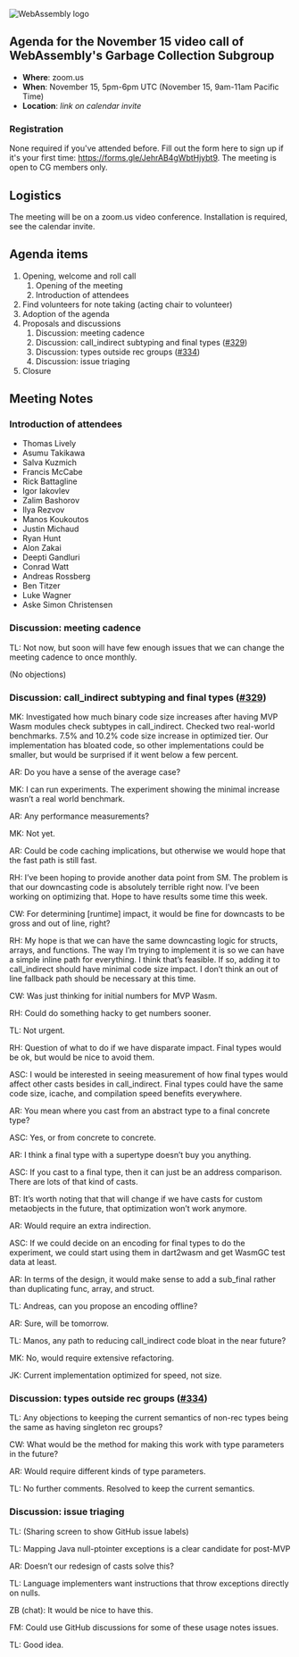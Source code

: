 ![WebAssembly logo](/images/WebAssembly.png)

## Agenda for the November 15 video call of WebAssembly's Garbage Collection Subgroup

- **Where**: zoom.us
- **When**: November 15, 5pm-6pm UTC (November 15, 9am-11am Pacific Time)
- **Location**: *link on calendar invite*

### Registration

None required if you've attended before. Fill out the form here to sign up if
it's your first time: https://forms.gle/JehrAB4gWbtHjybt9. The meeting is open
to CG members only.

## Logistics

The meeting will be on a zoom.us video conference.
Installation is required, see the calendar invite.

## Agenda items

1. Opening, welcome and roll call
    1. Opening of the meeting
    1. Introduction of attendees
1. Find volunteers for note taking (acting chair to volunteer)
1. Adoption of the agenda
1. Proposals and discussions
    1. Discussion: meeting cadence
    1. Discussion: call_indirect subtyping and final types ([#329](https://github.com/WebAssembly/gc/issues/329))
    1. Discussion: types outside rec groups ([#334](https://github.com/WebAssembly/gc/issues/334))
    1. Discussion: issue triaging
1. Closure

## Meeting Notes

### Introduction of attendees

- Thomas Lively
- Asumu Takikawa
- Salva Kuzmich
- Francis McCabe
- Rick Battagline
- Igor Iakovlev
- Zalim Bashorov
- Ilya Rezvov
- Manos Koukoutos
- Justin Michaud
- Ryan Hunt
- Alon Zakai
- Deepti Gandluri
- Conrad Watt
- Andreas Rossberg
- Ben Titzer
- Luke Wagner
- Aske Simon Christensen

### Discussion: meeting cadence

TL: Not now, but soon will have few enough issues that we can change the meeting cadence to once monthly.

(No objections)

### Discussion: call_indirect subtyping and final types ([#329](https://github.com/WebAssembly/gc/issues/329))

MK: Investigated how much binary code size increases after having MVP Wasm modules check subtypes in call_indirect. Checked two real-world benchmarks. 7.5% and 10.2% code size increase in optimized tier. Our implementation has bloated code, so other implementations could be smaller, but would be surprised if it went below a few percent.

AR: Do you have a sense of the average case?

MK: I can run experiments. The experiment showing the minimal increase wasn’t a real world benchmark.

AR: Any performance measurements?

MK: Not yet.

AR: Could be code caching implications, but otherwise we would hope that the fast path is still fast.

RH: I’ve been hoping to provide another data point from SM. The problem is that our downcasting code is absolutely terrible right now. I’ve been working on optimizing that. Hope to have results some time this week.

CW: For determining [runtime] impact, it would be fine for downcasts to be gross and out of line, right?

RH: My hope is that we can have the same downcasting logic for structs, arrays, and functions. The way I’m trying to implement it is so we can have a simple inline path for everything. I think that’s feasible. If so, adding it to call_indirect should have minimal code size impact. I don’t think an out of line fallback path should be necessary at this time.

CW: Was just thinking for initial numbers for MVP Wasm.

RH: Could do something hacky to get numbers sooner.

TL: Not urgent.

RH: Question of what to do if we have disparate impact. Final types would be ok, but would be nice to avoid them.

ASC: I would be interested in seeing measurement of how final types would affect other casts besides in call_indirect. Final types could have the same code size, icache, and compilation speed benefits everywhere.

AR: You mean where you cast from an abstract type to a final concrete type?

ASC: Yes, or from concrete to concrete.

AR: I think a final type with a supertype doesn’t buy you anything.

ASC: If you cast to a final type, then it can just be an address comparison. There are lots of that kind of casts.

BT: It’s worth noting that that will change if we have casts for custom metaobjects in the future, that optimization won’t work anymore.

AR: Would require an extra indirection.

ASC: If we could decide on an encoding for final types to do the experiment, we could start using them in dart2wasm and get WasmGC test data at least.

AR: In terms of the design, it would make sense to add a sub_final rather than duplicating func, array, and struct.

TL: Andreas, can you propose an encoding offline?

AR: Sure, will be tomorrow.

TL: Manos, any path to reducing call_indirect code bloat in the near future?

MK: No, would require extensive refactoring.

JK: Current implementation optimized for speed, not size.

### Discussion: types outside rec groups ([#334](https://github.com/WebAssembly/gc/issues/334))

TL: Any objections to keeping the current semantics of non-rec types being the same as having singleton rec groups?

CW: What would be the method for making this work with type parameters in the future?

AR: Would require different kinds of type parameters.

TL: No further comments. Resolved to keep the current semantics.

### Discussion: issue triaging

TL: (Sharing screen to show GitHub issue labels)

TL: Mapping Java null-ptointer exceptions is a clear candidate for post-MVP

AR: Doesn’t our redesign of casts solve this?

TL: Language implementers want instructions that throw exceptions directly on nulls.

ZB (chat): It would be nice to have this.

FM: Could use GitHub discussions for some of these usage notes issues.

TL: Good idea.
